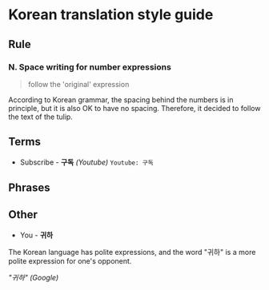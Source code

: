 # Korean translation style guide

## Rule
### N. Space writing for number expressions
> follow the 'original' expression

According to Korean grammar, the spacing behind the numbers is in principle, but it is also OK to have no spacing. Therefore, it decided to follow the text of the tulip.

## Terms
* Subscribe - **구독**
*(Youtube)*
`Youtube: 구독`

## Phrases

## Other
* You - **귀하**

The Korean language has polite expressions, and the word "귀하" is a more polite expression for one's opponent.

*"귀하" (Google)*

